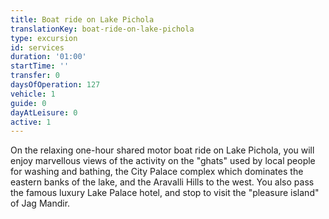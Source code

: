 ```yaml
---
title: Boat ride on Lake Pichola
translationKey: boat-ride-on-lake-pichola
type: excursion
id: services
duration: '01:00'
startTime: ''
transfer: 0
daysOfOperation: 127
vehicle: 1
guide: 0
dayAtLeisure: 0
active: 1
---
```

On the relaxing one-hour shared motor boat ride on Lake Pichola, you will enjoy marvellous views of the activity on the "ghats" used by local people for washing and bathing, the City Palace complex which dominates the eastern banks of the lake, and the Aravalli Hills to the west. You also pass the famous luxury Lake Palace hotel, and stop to visit the "pleasure island" of Jag Mandir.